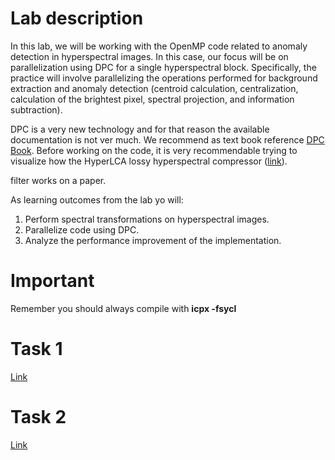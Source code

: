 
# Lab description
In this lab, we will be working with the OpenMP code related to anomaly detection in hyperspectral images. In this case, our focus will be on parallelization using DPC for a single hyperspectral block. Specifically, the practice will involve parallelizing the operations performed for background extraction and anomaly detection (centroid calculation, centralization, calculation of the brightest pixel, spectral projection, and information subtraction).


DPC is a very new technology and for that reason the available documentation is not ver much. We recommend as text book reference [DPC Book](https://link.springer.com/content/pdf/10.1007%2F978-1-4842-5574-2.pdf). Before working on the code, it is very recommendable trying to visualize how the HyperLCA lossy hyperspectral compressor ([link](LbLFAD.md)).


filter works on a paper. 

As learning outcomes from the lab yo will:
1. Perform spectral transformations on hyperspectral images.
2. Parallelize code using DPC.
3. Analyze the performance improvement of the implementation.

# Important
Remember you should always compile with **icpx -fsycl**

# Task 1
[Link]([src/task1](https://github.com/robles1301/LabARCO/tree/main/Hyperespectral%20DPC/results/task1))

# Task 2
[Link](src/task2)




